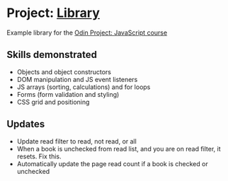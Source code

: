 # Project: <a href="https://edensalt.github.io/library/">Library</a>

Example library for the <a href="https://www.theodinproject.com/lessons/node-path-javascript-library">Odin Project: JavaScript course</a>

## Skills demonstrated

- Objects and object constructors
- DOM manipulation and JS event listeners
- JS arrays (sorting, calculations) and for loops
- Forms (form validation and styling)
- CSS grid and positioning

## Updates 
- Update read filter to read, not read, or all
- When a book is unchecked from read list, and you are on read filter, it resets. Fix this.
- Automatically update the page read count if a book is checked or unchecked